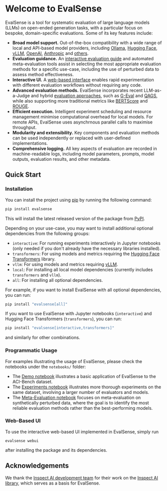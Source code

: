 # Welcome to EvalSense

EvalSense is a tool for systematic evaluation of large language models (LLMs) on open-ended generation tasks, with a particular focus on bespoke, domain-specific evaluations. Some of its key features include:

- **Broad model support.** Out-of-the-box compatibility with a wide range of local and API-based model providers, including [Ollama](https://github.com/ollama/ollama), [Hugging Face](https://github.com/huggingface/transformers), [vLLM](https://github.com/vllm-project/vllm), [OpenAI](https://platform.openai.com/docs/api-reference/introduction), [Anthropic](https://docs.claude.com/en/home) and [others](https://inspect.aisi.org.uk/providers.html).
- **Evaluation guidance.** An [interactive evaluation guide](https://nhsengland.github.io/evalsense/guide) and automated meta-evaluation tools assist in selecting the most appropriate evaluation methods for a specific use-case, including the use of perturbed data to assess method effectiveness.
- **Interactive UI.** A [web-based interface](https://nhsengland.github.io/evalsense/docs/#web-based-ui) enables rapid experimentation with different evaluation workflows without requiring any code.
- **Advanced evaluation methods.** EvalSense incorporates recent LLM-as-a-Judge and hybrid [evaluation approaches](https://nhsengland.github.io/evalsense/docs/api-reference/evaluation/evaluators/), such as [G-Eval](https://nhsengland.github.io/evalsense/docs/api-reference/evaluation/evaluators/#evalsense.evaluation.evaluators.GEvalScoreCalculator) and [QAGS](https://nhsengland.github.io/evalsense/docs/api-reference/evaluation/evaluators/#evalsense.evaluation.evaluators.QagsConfig), while also supporting more traditional metrics like [BERTScore](https://nhsengland.github.io/evalsense/docs/api-reference/evaluation/evaluators/#evalsense.evaluation.evaluators.BertScoreCalculator) and [ROUGE](https://nhsengland.github.io/evalsense/docs/api-reference/evaluation/evaluators/#evalsense.evaluation.evaluators.RougeScoreCalculator).
- **Efficient execution.** Intelligent experiment scheduling and resource management minimise computational overhead for local models. For remote APIs, EvalSense uses asynchrnous parallel calls to maximise throughput.
- **Modularity and extensibility.** Key components and evaluation methods can be used independently or replaced with user-defined implementations.
- **Comprehensive logging.** All key aspects of evaluation are recorded in machine-readable logs, including model parameters, prompts, model outputs, evaluation results, and other metadata.

## Quick Start

### Installation

You can install the project using [pip](https://pip.pypa.io/en/stable/) by running the following command:

```bash
pip install evalsense
```

This will install the latest released version of the package from [PyPI](https://pypi.org/project/evalsense/).

Depending on your use-case, you may want to install additional optional dependencies from the following groups:

- `interactive`: For running experiments interactively in Jupyter notebooks (only needed if you don't already have the necessary libraries installed).
- `transformers`: For using models and metrics requiring the [Hugging Face Transformers](https://huggingface.co/docs/transformers/index) library.
- `vllm`: For using models and metrics requiring [vLLM](https://docs.vllm.ai/en/stable/).
- `local`: For installing all local model dependencies (currently includes `transformers` and `vllm`).
- `all`: For installing all optional dependencies.

For example, if you want to install EvalSense with all optional dependencies, you can run:

```bash
pip install "evalsense[all]"
```

If you want to use EvalSense with Jupyter notebooks (`interactive`) and Hugging Face Transformers (`transformers`), you can run:

```bash
pip install "evalsense[interactive,transformers]"
```

and similarly for other combinations.

### Programmatic Usage

For examples illustrating the usage of EvalSense, please check the notebooks under the `notebooks/` folder:

- The [Demo notebook](https://github.com/nhsengland/evalsense/blob/main/notebooks/Demo.ipynb) illustrates a basic application of EvalSense to the ACI-Bench dataset.
- The [Experiments notebook](https://github.com/nhsengland/evalsense/blob/main/notebooks/Experiments.ipynb) illustrates more thorough experiments on the same dataset, involving a larger number of evaluators and models.
- The [Meta-Evaluation notebook](https://github.com/nhsengland/evalsense/blob/main/notebooks/Meta-Evaluation.ipynb) focuses on meta-evaluation on synthetically perturbed data, where the goal is to identify the most reliable evaluation methods rather than the best-performing models.

### Web-Based UI

To use the interactive web-based UI implemented in EvalSense, simply run

```
evalsense webui
```

after installing the package and its dependencies.

## Acknowledgements

We thank the [Inspect AI development team](https://github.com/UKGovernmentBEIS/inspect_ai/graphs/contributors) for their work on the [Inspect AI library](https://inspect.aisi.org.uk/), which serves as a basis for EvalSense.
